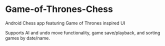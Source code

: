 # Game-of-Thrones-Chess
Android Chess app featuring Game of Thrones inspired UI

Supports AI and undo move functionality, game save/playback, and sorting games by date/name.
